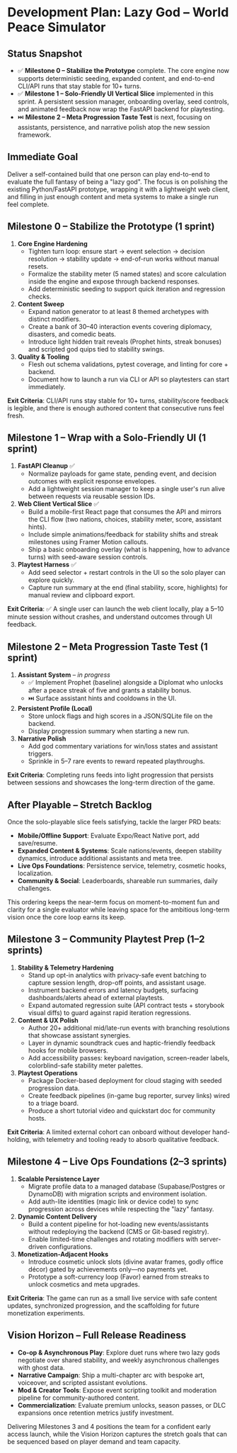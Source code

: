 # Development Plan: Lazy God – World Peace Simulator

## Status Snapshot
- ✅ **Milestone 0 – Stabilize the Prototype** complete. The core engine now supports deterministic seeding, expanded content, and end-to-end CLI/API runs that stay stable for 10+ turns.
- ✅ **Milestone 1 – Solo-Friendly UI Vertical Slice** implemented in this sprint. A persistent session manager, onboarding overlay, seed controls, and animated feedback now wrap the FastAPI backend for playtesting.
- ⏭️ **Milestone 2 – Meta Progression Taste Test** is next, focusing on assistants, persistence, and narrative polish atop the new session framework.

## Immediate Goal
Deliver a self-contained build that one person can play end-to-end to evaluate the full fantasy of being a "lazy god". The focus is on polishing the existing Python/FastAPI prototype, wrapping it with a lightweight web client, and filling in just enough content and meta systems to make a single run feel complete.

## Milestone 0 – Stabilize the Prototype (1 sprint)
1. **Core Engine Hardening**
   - Tighten turn loop: ensure start → event selection → decision resolution → stability update → end-of-run works without manual resets.
   - Formalize the stability meter (5 named states) and score calculation inside the engine and expose through backend responses.
   - Add deterministic seeding to support quick iteration and regression checks.
2. **Content Sweep**
   - Expand nation generator to at least 8 themed archetypes with distinct modifiers.
   - Create a bank of 30–40 interaction events covering diplomacy, disasters, and comedic beats.
   - Introduce light hidden trait reveals (Prophet hints, streak bonuses) and scripted god quips tied to stability swings.
3. **Quality & Tooling**
   - Flesh out schema validations, pytest coverage, and linting for core + backend.
   - Document how to launch a run via CLI or API so playtesters can start immediately.

**Exit Criteria**: CLI/API runs stay stable for 10+ turns, stability/score feedback is legible, and there is enough authored content that consecutive runs feel fresh.

## Milestone 1 – Wrap with a Solo-Friendly UI (1 sprint)
1. **FastAPI Cleanup** ✅
   - Normalize payloads for game state, pending event, and decision outcomes with explicit response envelopes.
   - Add a lightweight session manager to keep a single user's run alive between requests via reusable session IDs.
2. **Web Client Vertical Slice** ✅
   - Build a mobile-first React page that consumes the API and mirrors the CLI flow (two nations, choices, stability meter, score, assistant hints).
   - Include simple animations/feedback for stability shifts and streak milestones using Framer Motion callouts.
   - Ship a basic onboarding overlay (what is happening, how to advance turns) with seed-aware session controls.
3. **Playtest Harness** ✅
   - Add seed selector + restart controls in the UI so the solo player can explore quickly.
   - Capture run summary at the end (final stability, score, highlights) for manual review and clipboard export.

**Exit Criteria**: ✅ A single user can launch the web client locally, play a 5–10 minute session without crashes, and understand outcomes through UI feedback.

## Milestone 2 – Meta Progression Taste Test (1 sprint)
1. **Assistant System** – *in progress*
   - ✅ Implement Prophet (baseline) alongside a Diplomat who unlocks after a peace streak of five and grants a stability bonus.
   - ⏭️ Surface assistant hints and cooldowns in the UI.
2. **Persistent Profile (Local)**
   - Store unlock flags and high scores in a JSON/SQLite file on the backend.
   - Display progression summary when starting a new run.
3. **Narrative Polish**
   - Add god commentary variations for win/loss states and assistant triggers.
   - Sprinkle in 5–7 rare events to reward repeated playthroughs.

**Exit Criteria**: Completing runs feeds into light progression that persists between sessions and showcases the long-term direction of the game.

## After Playable – Stretch Backlog
Once the solo-playable slice feels satisfying, tackle the larger PRD beats:
- **Mobile/Offline Support**: Evaluate Expo/React Native port, add save/resume.
- **Expanded Content & Systems**: Scale nations/events, deepen stability dynamics, introduce additional assistants and meta tree.
- **Live Ops Foundations**: Persistence service, telemetry, cosmetic hooks, localization.
- **Community & Social**: Leaderboards, shareable run summaries, daily challenges.

This ordering keeps the near-term focus on moment-to-moment fun and clarity for a single evaluator while leaving space for the ambitious long-term vision once the core loop earns its keep.

## Milestone 3 – Community Playtest Prep (1–2 sprints)
1. **Stability & Telemetry Hardening**
   - Stand up opt-in analytics with privacy-safe event batching to capture session length, drop-off points, and assistant usage.
   - Instrument backend errors and latency budgets, surfacing dashboards/alerts ahead of external playtests.
   - Expand automated regression suite (API contract tests + storybook visual diffs) to guard against rapid iteration regressions.
2. **Content & UX Polish**
   - Author 20+ additional mid/late-run events with branching resolutions that showcase assistant synergies.
   - Layer in dynamic soundtrack cues and haptic-friendly feedback hooks for mobile browsers.
   - Add accessibility passes: keyboard navigation, screen-reader labels, colorblind-safe stability meter palettes.
3. **Playtest Operations**
   - Package Docker-based deployment for cloud staging with seeded progression data.
   - Create feedback pipelines (in-game bug reporter, survey links) wired to a triage board.
   - Produce a short tutorial video and quickstart doc for community hosts.

**Exit Criteria**: A limited external cohort can onboard without developer hand-holding, with telemetry and tooling ready to absorb qualitative feedback.

## Milestone 4 – Live Ops Foundations (2–3 sprints)
1. **Scalable Persistence Layer**
   - Migrate profile data to a managed database (Supabase/Postgres or DynamoDB) with migration scripts and environment isolation.
   - Add auth-lite identities (magic link or device code) to sync progression across devices while respecting the "lazy" fantasy.
2. **Dynamic Content Delivery**
   - Build a content pipeline for hot-loading new events/assistants without redeploying the backend (CMS or Git-based registry).
   - Enable limited-time challenges and rotating modifiers with server-driven configurations.
3. **Monetization-Adjacent Hooks**
   - Introduce cosmetic unlock slots (divine avatar frames, godly office décor) gated by achievements only—no payments yet.
   - Prototype a soft-currency loop (Favor) earned from streaks to unlock cosmetics and meta upgrades.

**Exit Criteria**: The game can run as a small live service with safe content updates, synchronized progression, and the scaffolding for future monetization experiments.

## Vision Horizon – Full Release Readiness
- **Co-op & Asynchronous Play**: Explore duet runs where two lazy gods negotiate over shared stability, and weekly asynchronous challenges with ghost data.
- **Narrative Campaign**: Ship a multi-chapter arc with bespoke art, voiceover, and scripted assistant evolutions.
- **Mod & Creator Tools**: Expose event scripting toolkit and moderation pipeline for community-authored content.
- **Commercialization**: Evaluate premium unlocks, season passes, or DLC expansions once retention metrics justify investment.

Delivering Milestones 3 and 4 positions the team for a confident early access launch, while the Vision Horizon captures the stretch goals that can be sequenced based on player demand and team capacity.
